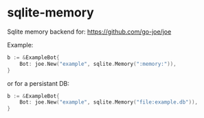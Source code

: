 # sqlite-memory

Sqlite memory backend for: https://github.com/go-joe/joe


Example: 

```go
b := &ExampleBot{
	Bot: joe.New("example", sqlite.Memory(":memory:")),
}
```

or for a persistant DB:

```go
b := &ExampleBot{
	Bot: joe.New("example", sqlite.Memory("file:example.db")),
}
```
